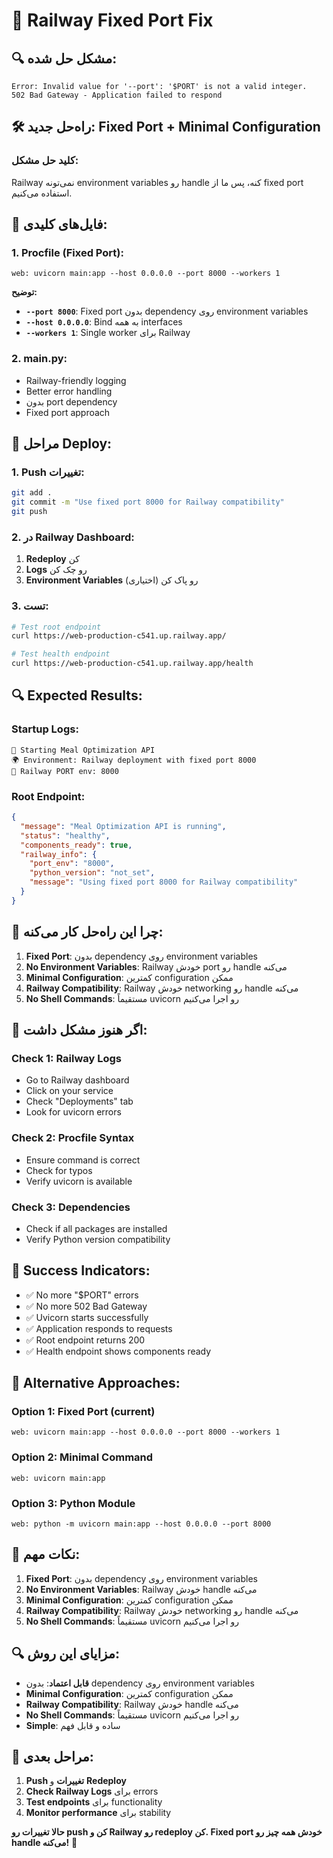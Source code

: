 # 🚀 Railway Fixed Port Fix

## 🔍 **مشکل حل شده:**
```
Error: Invalid value for '--port': '$PORT' is not a valid integer.
502 Bad Gateway - Application failed to respond
```

## 🛠️ **راه‌حل جدید: Fixed Port + Minimal Configuration**

### **کلید حل مشکل:**
Railway نمی‌تونه environment variables رو handle کنه، پس ما از fixed port استفاده می‌کنیم.

## 📁 **فایل‌های کلیدی:**

### **1. Procfile (Fixed Port):**
```
web: uvicorn main:app --host 0.0.0.0 --port 8000 --workers 1
```

**توضیح:**
- **`--port 8000`**: Fixed port بدون dependency روی environment variables
- **`--host 0.0.0.0`**: Bind به همه interfaces
- **`--workers 1`**: Single worker برای Railway

### **2. main.py:**
- Railway-friendly logging
- Better error handling
- بدون port dependency
- Fixed port approach

## 🚀 **مراحل Deploy:**

### **1. Push تغییرات:**
```bash
git add .
git commit -m "Use fixed port 8000 for Railway compatibility"
git push
```

### **2. در Railway Dashboard:**
1. **Redeploy** کن
2. **Logs** رو چک کن
3. **Environment Variables** رو پاک کن (اختیاری)

### **3. تست:**
```bash
# Test root endpoint
curl https://web-production-c541.up.railway.app/

# Test health endpoint
curl https://web-production-c541.up.railway.app/health
```

## 🔍 **Expected Results:**

### **Startup Logs:**
```
🚀 Starting Meal Optimization API
🌍 Environment: Railway deployment with fixed port 8000
🔧 Railway PORT env: 8000
```

### **Root Endpoint:**
```json
{
  "message": "Meal Optimization API is running",
  "status": "healthy",
  "components_ready": true,
  "railway_info": {
    "port_env": "8000",
    "python_version": "not_set",
    "message": "Using fixed port 8000 for Railway compatibility"
  }
}
```

## 🔧 **چرا این راه‌حل کار می‌کنه:**

1. **Fixed Port**: بدون dependency روی environment variables
2. **No Environment Variables**: Railway خودش port رو handle می‌کنه
3. **Minimal Configuration**: کمترین configuration ممکن
4. **Railway Compatibility**: Railway خودش networking رو handle می‌کنه
5. **No Shell Commands**: مستقیماً uvicorn رو اجرا می‌کنیم

## 🚨 **اگر هنوز مشکل داشت:**

### **Check 1: Railway Logs**
- Go to Railway dashboard
- Click on your service
- Check "Deployments" tab
- Look for uvicorn errors

### **Check 2: Procfile Syntax**
- Ensure command is correct
- Check for typos
- Verify uvicorn is available

### **Check 3: Dependencies**
- Check if all packages are installed
- Verify Python version compatibility

## 📝 **Success Indicators:**
- ✅ No more "$PORT" errors
- ✅ No more 502 Bad Gateway
- ✅ Uvicorn starts successfully
- ✅ Application responds to requests
- ✅ Root endpoint returns 200
- ✅ Health endpoint shows components ready

## 🔧 **Alternative Approaches:**

### **Option 1: Fixed Port (current)**
```
web: uvicorn main:app --host 0.0.0.0 --port 8000 --workers 1
```

### **Option 2: Minimal Command**
```
web: uvicorn main:app
```

### **Option 3: Python Module**
```
web: python -m uvicorn main:app --host 0.0.0.0 --port 8000
```

## 🎯 **نکات مهم:**
1. **Fixed Port**: بدون dependency روی environment variables
2. **No Environment Variables**: Railway خودش handle می‌کنه
3. **Minimal Configuration**: کمترین configuration ممکن
4. **Railway Compatibility**: Railway خودش networking رو handle می‌کنه
5. **No Shell Commands**: مستقیماً uvicorn رو اجرا می‌کنیم

## 🔍 **مزایای این روش:**

- **قابل اعتماد**: بدون dependency روی environment variables
- **Minimal Configuration**: کمترین configuration ممکن
- **Railway Compatibility**: Railway خودش handle می‌کنه
- **No Shell Commands**: مستقیماً uvicorn رو اجرا می‌کنیم
- **Simple**: ساده و قابل فهم

## 🚀 **مراحل بعدی:**

1. **Push تغییرات** و **Redeploy**
2. **Check Railway Logs** برای errors
3. **Test endpoints** برای functionality
4. **Monitor performance** برای stability

**حالا تغییرات رو push کن و Railway رو redeploy کن. Fixed port خودش همه چیز رو handle می‌کنه!** 🚀
